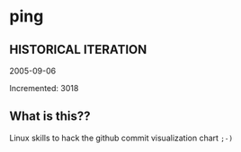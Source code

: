 # ping

## HISTORICAL ITERATION
2005-09-06

Incremented: 3018

## What is this?? 
Linux skills to hack the github commit visualization chart `;-)`
